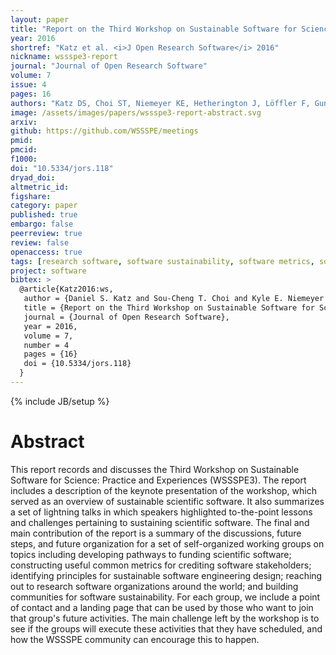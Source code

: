 ```yaml
---
layout: paper
title: "Report on the Third Workshop on Sustainable Software for Science: Practice and Experiences (WSSSPE3)"
year: 2016
shortref: "Katz et al. <i>J Open Research Software</i> 2016"
nickname: wssspe3-report
journal: "Journal of Open Research Software"
volume: 7
issue: 4
pages: 16
authors: "Katz DS, Choi ST, Niemeyer KE, Hetherington J, Löffler F, Gunter D, Idaszak R, Brandt SR, Miller MA, Gesing S, Jones ND, Weber N, Marru S, Allen G, Penzenstadler B, Venters CC, Davis E, Hwang L, Todorov I, Patra A, de Val-Borro M"
image: /assets/images/papers/wssspe3-report-abstract.svg
arxiv:
github: https://github.com/WSSSPE/meetings
pmid:
pmcid:
f1000:
doi: "10.5334/jors.118"
dryad_doi:
altmetric_id:
figshare:
category: paper
published: true
embargo: false
peerreview: true
review: false
openaccess: true
tags: [research software, software sustainability, software metrics, software citation, software credit]
project: software
bibtex: >
  @article{Katz2016:ws,
   author = {Daniel S. Katz and Sou-Cheng T. Choi and Kyle E. Niemeyer and James Hetherington and Frank Löffler and Dan Gunter and Ray Idaszak and Steven R. Brandt and Mark A. Miller and Sandra Gesing and Nick D. Jones and Nic Weber and Suresh Marru and Gabrielle Allen and Birgit Penzenstadler and Colin C. Venters and Ethan Davis and Lorraine Hwang and Ilian Todorov and Abani Patra and Miguel de Val-Borro},
   title = {Report on the Third Workshop on Sustainable Software for Science: Practice and Experiences ({WSSSPE3})},
   journal = {Journal of Open Research Software},
   year = 2016,
   volume = 7,
   number = 4
   pages = {16}
   doi = {10.5334/jors.118}
  }
---
```

{% include JB/setup %}

# Abstract

This report records and discusses the Third Workshop on Sustainable Software for Science: Practice and Experiences (WSSSPE3). The report includes a description of the keynote presentation of the workshop, which served as an overview of sustainable scientific software. It also summarizes a set of lightning talks in which speakers highlighted to-the-point lessons and challenges pertaining to sustaining scientific software. The final and main contribution of the report is a summary of the discussions, future steps, and future organization for a set of self-organized working groups on topics including developing pathways to funding scientific software; constructing useful common metrics for crediting software stakeholders; identifying principles for sustainable software engineering design; reaching out to research software organizations around the world; and building communities for software sustainability. For each group, we include a point of contact and a landing page that can be used by those who want to join that group's future activities. The main challenge left by the workshop is to see if the groups will execute these activities that they have scheduled, and how the WSSSPE community can encourage this to happen.
